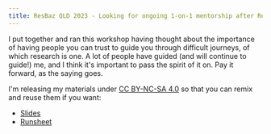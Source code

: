 ```yaml
---
title: ResBaz QLD 2023 - Looking for ongoing 1-on-1 mentorship after ResBaz? Start here!
---
```

I put together and ran this workshop having thought about the importance of having people you can trust to guide you through difficult journeys, of which research is one. A lot of people have guided (and will continue to guide!) me, and I think it's important to pass the spirit of it on. Pay it forward, as the saying goes.

I'm releasing my materials under [CC BY-NC-SA 4.0](http://creativecommons.org/licenses/by-nc-sa/4.0/?ref=chooser-v1) so that you can remix and reuse them if you want:
- [Slides](2023-11_looking-for-ongoing-mentorship-slides.pptx)
- [Runsheet](2023-11_looking-for-ongoing-mentorship-runsheet.docx)
